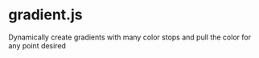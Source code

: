 # gradient.js
Dynamically create gradients with many color stops and pull the color for any point desired
